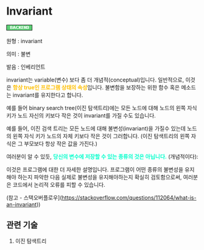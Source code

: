 # Invariant
![Backend](../2TAT1C/Label_Backend.png)

원형 : invariant

의미  : 불변

발음 : 인베리언트

invariant는 variable(변수) 보다 좀 더 개념적(conceptual)입니다. 일반적으로, 이것은 <span style="color:#FFBF00; font-weight:bold;">항상 true인 프로그램 상태의 속성</span>입니다. 불변함을 보장하는 위한 함수 혹은 메소드는 invariant를 유지한다고 합니다.

예를 들어 binary search tree(이진 탐색트리)에는 모든 노드에 대해 노드의 왼쪽 자식 키가 노드 자신의 키보다 작은 것이 invariant를 가질 수도 있습니다.

예를 들어, 이진 검색 트리는 모든 노드에 대해 불변성(invariant)을 가질수 있는데 노드의 왼쪽 자식 키가 노드의 자체 키보다 작은 것이 그러합니다. (이진 탐색트리의 왼쪽 자식은 그 부모보다 항상 작은 값을 가진다.)

여러분이 알 수 있듯, <span style="color:#00FFCC; font-weight:bold;">당신의 변수에 저장할 수 있는 종류의 것은 아닙니다.</span> (개념적이다):


이것은 프로그램에 대한 더 자세한 설명입니다. 프로그램이 어떤 종류의 불변성을 유지해야 하는지 파악한 다음 실제로 불변성을 유지해야하는지 확실히 검토함으로써, 여러분은 코드에서 논리적 오류를 피할 수 있습니다.

(참고 - 스택오버플로우](https://stackoverflow.com/questions/112064/what-is-an-invariant))

## 관련 기술
1. 이진 탐색트리


